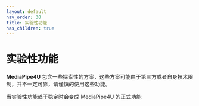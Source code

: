 ```yaml
---
layout: default
nav_order: 30
title: 实验性功能
has_children: true
---
```

# 实验性功能

**MediaPipe4U** 包含一些探索性的方案，这些方案可能由于第三方或者自身技术限制，并不一定可靠，请谨慎的使用这些功能。 

当实验性功能趋于稳定时会变成 MediaPipe4U 的正式功能